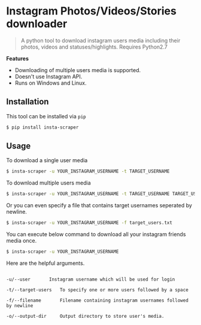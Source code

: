 # Instagram Photos/Videos/Stories downloader

> A python tool to download instagram users media including their photos, videos and statuses/highlights. Requires Python2.7

**Features**

- Downloading of multiple users media is supported.
- Doesn't use Instagram API.
- Runs on Windows and Linux.

## Installation

This tool can be installed via `pip`

```bash
$ pip install insta-scraper
```

## Usage

To download a single user media

```bash
$ insta-scraper -u YOUR_INSTAGRAM_USERNAME -t TARGET_USERNAME
```


To download multiple users media

```bash
$ insta-scraper -u YOUR_INSTAGRAM_USERNAME -t TARGET_USERNAME TARGET_USERNAME1
```


Or you can even specify a file that contains target usernames seperated by newline.

```bash
$ insta-scraper -u YOUR_INSTAGRAM_USERNAME -f target_users.txt
```


You can execute below command to download all your instagram friends media once.

```bash
$ insta-scraper -u YOUR_INSTAGRAM_USERNAME
```


Here are the helpful arguments.

```

-u/--user		Instagram username which will be used for login

-t/--target-users	To specify one or more users followed by a space

-f/--filename		Filename containing instagram usernames followed by newline

-o/--output-dir		Output directory to store user's media.

```
